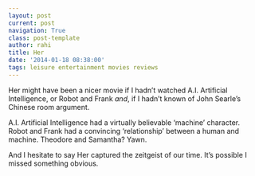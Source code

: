 ```yaml
---
layout: post
current: post
navigation: True
class: post-template
author: rahi
title: Her
date: '2014-01-18 08:38:00'
tags: leisure entertainment movies reviews
---
```


Her might have been a nicer movie if I hadn’t watched A.I. Artificial Intelligence, or Robot and Frank _and_, if I hadn’t known of John Searle’s Chinese room argument.

A.I. Artificial Intelligence had a virtually believable ‘machine’ character. Robot and Frank had a convincing ‘relationship’ between a human and machine. Theodore and Samantha? Yawn.

And I hesitate to say Her captured the zeitgeist of our time. It’s possible I missed something obvious.
